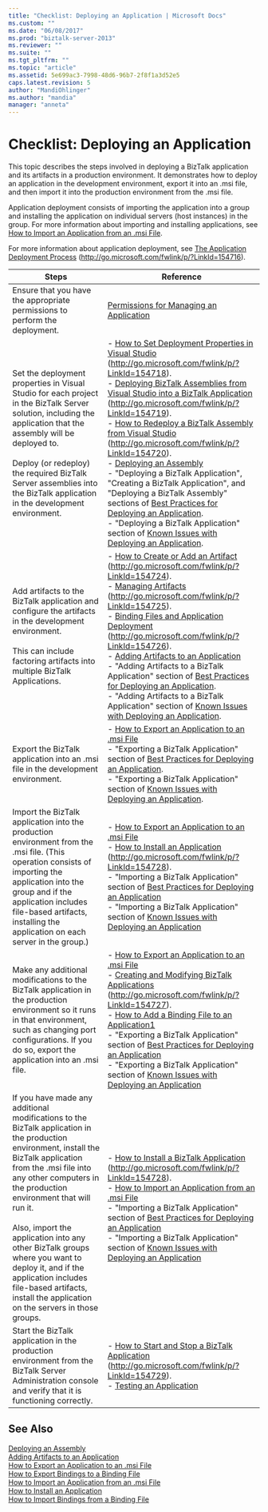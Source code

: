```yaml
---
title: "Checklist: Deploying an Application | Microsoft Docs"
ms.custom: ""
ms.date: "06/08/2017"
ms.prod: "biztalk-server-2013"
ms.reviewer: ""
ms.suite: ""
ms.tgt_pltfrm: ""
ms.topic: "article"
ms.assetid: 5e699ac3-7998-48d6-96b7-2f8f1a3d52e5
caps.latest.revision: 5
author: "MandiOhlinger"
ms.author: "mandia"
manager: "anneta"
---
```

# Checklist: Deploying an Application
This topic describes the steps involved in deploying a BizTalk application and its artifacts in a production environment. It demonstrates how to deploy an application in the development environment, export it into an .msi file, and then import it into the production environment from the .msi file.  
  
 Application deployment consists of importing the application into a group and installing the application on individual servers (host instances) in the group. For more information about importing and installing applications, see [How to Import an Application from an .msi File](../technical-guides/how-to-import-an-application-from-an-msi-file.md).  
  
 For more information about application deployment, see [The Application Deployment Process](http://go.microsoft.com/fwlink/p/?LinkId=154716) (http://go.microsoft.com/fwlink/p/?LinkId=154716).  
  
|Steps|Reference|  
|-----------|---------------|  
|Ensure that you have the appropriate permissions to perform the deployment.|[Permissions for Managing an Application](../technical-guides/permissions-for-managing-an-application.md)|  
|Set the deployment properties in Visual Studio for each project in the BizTalk Server solution, including the application that the assembly will be deployed to.<br /><br /> Deploy (or redeploy) the required BizTalk Server assemblies into the BizTalk application in the development environment.|-   [How to Set Deployment Properties in Visual Studio](http://go.microsoft.com/fwlink/p/?LinkId=154718) (http://go.microsoft.com/fwlink/p/?LinkId=154718).<br />-   [Deploying BizTalk Assemblies from Visual Studio into a BizTalk Application](http://go.microsoft.com/fwlink/p/?LinkId=154719) (http://go.microsoft.com/fwlink/p/?LinkId=154719).<br />-   [How to Redeploy a BizTalk Assembly from Visual Studio](http://go.microsoft.com/fwlink/p/?LinkId=154720) (http://go.microsoft.com/fwlink/p/?LinkId=154720).<br />-   [Deploying an Assembly](../technical-guides/deploying-an-assembly.md)<br />-   "Deploying a BizTalk Application", "Creating a BizTalk Application", and "Deploying a BizTalk Assembly" sections of [Best Practices for Deploying an Application](http://msdn.microsoft.com/library/gg634504.aspx).<br />-   "Deploying a BizTalk Application" section of [Known Issues with Deploying an Application](../technical-guides/known-issues-with-deploying-an-application.md).|  
|Add artifacts to the BizTalk application and configure the artifacts in the development environment.<br /><br /> This can include factoring artifacts into multiple BizTalk Applications.|-   [How to Create or Add an Artifact](http://go.microsoft.com/fwlink/p/?LinkId=154724) (http://go.microsoft.com/fwlink/p/?LinkId=154724).<br />-   [Managing Artifacts](http://go.microsoft.com/fwlink/p/?LinkId=154725) (http://go.microsoft.com/fwlink/p/?LinkId=154725).<br />-   [Binding Files and Application Deployment](http://go.microsoft.com/fwlink/p/?LinkId=154726) (http://go.microsoft.com/fwlink/p/?LinkId=154726).<br />-   [Adding Artifacts to an Application](../technical-guides/adding-artifacts-to-an-application.md)<br />-   "Adding Artifacts to a BizTalk Application" section of [Best Practices for Deploying an Application](http://msdn.microsoft.com/library/gg634504.aspx).<br />-   "Adding Artifacts to a BizTalk Application" section of [Known Issues with Deploying an Application](../technical-guides/known-issues-with-deploying-an-application.md).|  
|Export the BizTalk application into an .msi file in the development environment.|-   [How to Export an Application to an .msi File](../technical-guides/how-to-export-an-application-to-an-msi-file.md)<br />-   "Exporting a BizTalk Application" section of [Best Practices for Deploying an Application](http://msdn.microsoft.com/library/gg634504.aspx).<br />-   "Exporting a BizTalk Application" section of [Known Issues with Deploying an Application](../technical-guides/known-issues-with-deploying-an-application.md).|  
|Import the BizTalk application into the production environment from the .msi file. (This operation consists of importing the application into the group and if the application includes file-based artifacts, installing the application on each server in the group.)|-   [How to Export an Application to an .msi File](../technical-guides/how-to-export-an-application-to-an-msi-file.md)<br />-   [How to Install an Application](http://go.microsoft.com/fwlink/p/?LinkId=154728) (http://go.microsoft.com/fwlink/p/?LinkId=154728).<br />-   "Importing a BizTalk Application" section of [Best Practices for Deploying an Application](http://msdn.microsoft.com/library/gg634504.aspx)<br />-   "Importing a BizTalk Application" section of [Known Issues with Deploying an Application](../technical-guides/known-issues-with-deploying-an-application.md)|  
|Make any additional modifications to the BizTalk application in the production environment so it runs in that environment, such as changing port configurations. If you do so, export the application into an .msi file.|-   [How to Export an Application to an .msi File](../technical-guides/how-to-export-an-application-to-an-msi-file.md)<br />-   [Creating and Modifying BizTalk Applications](http://go.microsoft.com/fwlink/p/?LinkId=154727) (http://go.microsoft.com/fwlink/p/?LinkId=154727).<br />-   [How to Add a Binding File to an Application1](../technical-guides/how-to-add-a-binding-file-to-an-application1.md)<br />-   "Exporting a BizTalk Application" section of [Best Practices for Deploying an Application](http://msdn.microsoft.com/library/gg634504.aspx)<br />-   "Exporting a BizTalk Application" section of [Known Issues with Deploying an Application](../technical-guides/known-issues-with-deploying-an-application.md)|  
|If you have made any additional modifications to the BizTalk application in the production environment, install the BizTalk application from the .msi file into any other computers in the production environment that will run it.<br /><br /> Also, import the application into any other BizTalk groups where you want to deploy it, and if the application includes file-based artifacts, install the application on the servers in those groups.|-   [How to Install a BizTalk Application](http://go.microsoft.com/fwlink/p/?LinkId=154728) (http://go.microsoft.com/fwlink/p/?LinkId=154728).<br />-   [How to Import an Application from an .msi File](../technical-guides/how-to-import-an-application-from-an-msi-file.md)<br />-   "Importing a BizTalk Application" section of [Best Practices for Deploying an Application](http://msdn.microsoft.com/library/gg634504.aspx)<br />-   "Importing a BizTalk Application" section of [Known Issues with Deploying an Application](../technical-guides/known-issues-with-deploying-an-application.md)|  
|Start the BizTalk application in the production environment from the BizTalk Server Administration console and verify that it is functioning correctly.|-   [How to Start and Stop a BizTalk Application](http://go.microsoft.com/fwlink/p/?LinkId=154729) (http://go.microsoft.com/fwlink/p/?LinkId=154729).<br />-   [Testing an Application](../technical-guides/testing-an-application.md)|  
  
## See Also  
 [Deploying an Assembly](../technical-guides/deploying-an-assembly.md)   
 [Adding Artifacts to an Application](../technical-guides/adding-artifacts-to-an-application.md)   
 [How to Export an Application to an .msi File](../technical-guides/how-to-export-an-application-to-an-msi-file.md)   
 [How to Export Bindings to a Binding File](../technical-guides/how-to-export-bindings-to-a-binding-file.md)   
 [How to Import an Application from an .msi File](../technical-guides/how-to-import-an-application-from-an-msi-file.md)   
 [How to Install an Application](../technical-guides/how-to-install-an-application.md)   
 [How to Import Bindings from a Binding File](../technical-guides/how-to-import-bindings-from-a-binding-file.md)